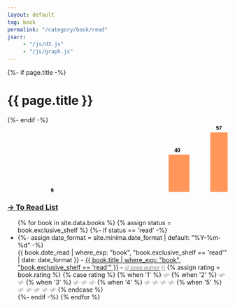 ```yaml
---
layout: default
tag: book
permalink: "/category/book/read"
jsarr:
     - "/js/d3.js"
     - "/js/graph.js"
---
```


<div>
    {%- if page.title -%}
        <h1>{{ page.title }}</h1>
    {%- endif -%}
</div>

<div class="d3_graph">
<svg width="745" height="230"><g class="bars"><rect class="bar" x="82.69230769230768" y="163.1578947368421" width="47.69230769230769" height="26.84210526315789" style="fill: rgb(255, 150, 90);"></rect><rect class="bar" x="178.07692307692307" y="187.01754385964912" width="47.69230769230769" height="2.9824561403508767" style="fill: rgb(255, 150, 90);"></rect><rect class="bar" x="273.46153846153845" y="184.03508771929825" width="47.69230769230769" height="5.964912280701753" style="fill: rgb(255, 150, 90);"></rect><rect class="bar" x="368.84615384615387" y="70.70175438596492" width="47.69230769230769" height="119.29824561403508" style="fill: rgb(255, 150, 90);"></rect><rect class="bar" x="464.2307692307692" y="20" width="47.69230769230769" height="170" style="fill: rgb(255, 150, 90);"></rect><rect class="bar" x="559.6153846153845" y="55.78947368421053" width="47.69230769230769" height="134.21052631578948" style="fill: rgb(255, 150, 90);"></rect></g><g class="x-axis" transform="translate(0,190)" fill="none" font-size="10" font-family="sans-serif" text-anchor="middle" style="font-weight: 400;"><path class="domain" stroke="currentColor" d="M35.5,0.5H655.5"></path><g class="tick" opacity="1" transform="translate(106.53846153846152,0)"><line stroke="currentColor" y2="6"></line><text fill="currentColor" y="9" dy="0.71em">0</text></g><g class="tick" opacity="1" transform="translate(201.9230769230769,0)"><line stroke="currentColor" y2="6"></line><text fill="currentColor" y="9" dy="0.71em">1</text></g><g class="tick" opacity="1" transform="translate(297.3076923076923,0)"><line stroke="currentColor" y2="6"></line><text fill="currentColor" y="9" dy="0.71em">2</text></g><g class="tick" opacity="1" transform="translate(392.69230769230774,0)"><line stroke="currentColor" y2="6"></line><text fill="currentColor" y="9" dy="0.71em">3</text></g><g class="tick" opacity="1" transform="translate(488.0769230769231,0)"><line stroke="currentColor" y2="6"></line><text fill="currentColor" y="9" dy="0.71em">4</text></g><g class="tick" opacity="1" transform="translate(583.4615384615383,0)"><line stroke="currentColor" y2="6"></line><text fill="currentColor" y="9" dy="0.71em">5</text></g></g><g class="text" text-anchor="middle" font-family="sans-serif" font-size="12"><text class="bar" x="102.69230769230768" y="153.1578947368421" dy="0.35em" style="font-family: sans-serif; font-weight: 600;">9</text><text class="bar" x="198.07692307692307" y="177.01754385964912" dy="0.35em" style="font-family: sans-serif; font-weight: 600;">1</text><text class="bar" x="293.46153846153845" y="174.03508771929825" dy="0.35em" style="font-family: sans-serif; font-weight: 600;">2</text><text class="bar" x="388.84615384615387" y="60.70175438596492" dy="0.35em" style="font-family: sans-serif; font-weight: 600;">40</text><text class="bar" x="484.2307692307692" y="10" dy="0.35em" style="font-family: sans-serif; font-weight: 600;">57</text><text class="bar" x="579.6153846153845" y="45.78947368421053" dy="0.35em" style="font-family: sans-serif; font-weight: 600;">45</text></g></svg>
</div>

<h3><a href="/category/book/to-read">→ To Read List</a></h3>

<ul>
{% for book in site.data.books %}
    {% assign status = book.exclusive_shelf %}
    {%- if status == 'read' -%}
    <li>
            {%- assign date_format = site.minima.date_format | default: "%Y-%m-%d" -%}
            <div class="{{book.rating}}">
                <span class="post-meta">{{ book.date_read | where_exp: "book",  "book.exclusive_shelf == 'read'" | date: date_format }} - </span>    
                <a href="{{book.open_library_url_info_ISBN13}}">{{ book.title | where_exp: "book",  "book.exclusive_shelf == 'read'" }}</a> - <a style='font-style: italic; font-weight: 200; font-size: 12px;' href="{{book.open_library_url_info_ISBN13}}">{{ book.author }}</a> 
                {% assign rating = book.rating %} {% case rating %} {% when '1' %} 
                <picture>
                    <source style='height: 3%; width: 3%; object-fit: contain' srcset="/assets/swallow.png" media="(max-width: 20px)">
                    <img style='height: 3%; width: 3%; object-fit: contain' src="/assets/swallow.png" />
                </picture> 
            {% when '2' %} 
            <picture>
                <source style='height: 3%; width: 3%; object-fit: contain' srcset="/assets/swallow.png" media="(max-width: 20px)">
                <source style='height: 3%; width: 3%; object-fit: contain' srcset="/assets/swallow.png" media="(max-width: 20px)">
                <img style='height: 3%; width: 3%; object-fit: contain' src="/assets/swallow.png" />
                <img style='height: 3%; width: 3%; object-fit: contain' src="/assets/swallow.png" />
            </picture>
            {% when '3' %}
            <picture>
                <source style='height: 3%; width: 3%; object-fit: contain' srcset="/assets/swallow.png" media="(max-width: 20px)">
                <source style='height: 3%; width: 3%; object-fit: contain' srcset="/assets/swallow.png" media="(max-width: 20px)">
                <source style='height: 3%; width: 3%; object-fit: contain' srcset="/assets/swallow.png" media="(max-width: 20px)">
                <img style='height: 3%; width: 3%; object-fit: contain' src="/assets/swallow.png" />
                <img style='height: 3%; width: 3%; object-fit: contain' src="/assets/swallow.png" />
                <img style='height: 3%; width: 3%; object-fit: contain' src="/assets/swallow.png" />
            </picture>
            {% when '4' %}
            <picture>
                <source style='height: 3%; width: 3%; object-fit: contain' srcset="/assets/swallow.png" media="(max-width: 20px)">
                <img style='height: 3%; width: 3%; object-fit: contain' src="/assets/swallow.png" />
            </picture>
            <picture>
                <source style='height: 3%; width: 3%; object-fit: contain' srcset="/assets/swallow.png" media="(max-width: 20px)">
                <img style='height: 3%; width: 3%; object-fit: contain' src="/assets/swallow.png" />
            </picture>
            <picture>
                <source style='height: 3%; width: 3%; object-fit: contain' srcset="/assets/swallow.png" media="(max-width: 20px)">
                <img style='height: 3%; width: 3%; object-fit: contain' src="/assets/swallow.png" />
            </picture>
            <picture>
                <source style='height: 3%; width: 3%; object-fit: contain' srcset="/assets/swallow.png" media="(max-width: 20px)">
                <img style='height: 3%; width: 3%; object-fit: contain' src="/assets/swallow.png" />
            </picture>
            {% when '5' %}
            <picture>
                <source style='height: 3%; width: 3%; object-fit: contain' srcset="/assets/swallow.png" media="(max-width: 20px)">
                <img style='height: 3%; width: 3%; object-fit: contain' src="/assets/swallow.png" />
            </picture>
            <picture>
                <source style='height: 3%; width: 3%; object-fit: contain' srcset="/assets/swallow.png" media="(max-width: 20px)">
                <img style='height: 3%; width: 3%; object-fit: contain' src="/assets/swallow.png" />
            </picture>
            <picture>
                <source style='height: 3%; width: 3%; object-fit: contain' srcset="/assets/swallow.png" media="(max-width: 20px)">
                <img style='height: 3%; width: 3%; object-fit: contain' src="/assets/swallow.png" />
            </picture>
            <picture>
                <source style='height: 3%; width: 3%; object-fit: contain' srcset="/assets/swallow.png" media="(max-width: 20px)">
                <img style='height: 3%; width: 3%; object-fit: contain' src="/assets/swallow.png" />
            </picture>
            <picture>
                <source style='height: 3%; width: 3%; object-fit: contain' srcset="/assets/swallow.png" media="(max-width: 20px)">
                <img style='height: 3%; width: 3%; object-fit: contain' src="/assets/swallow.png" />
            </picture>
            {% endcase %} 
        </div>
    </li>
    {%- endif -%}
{% endfor %}
</ul>
